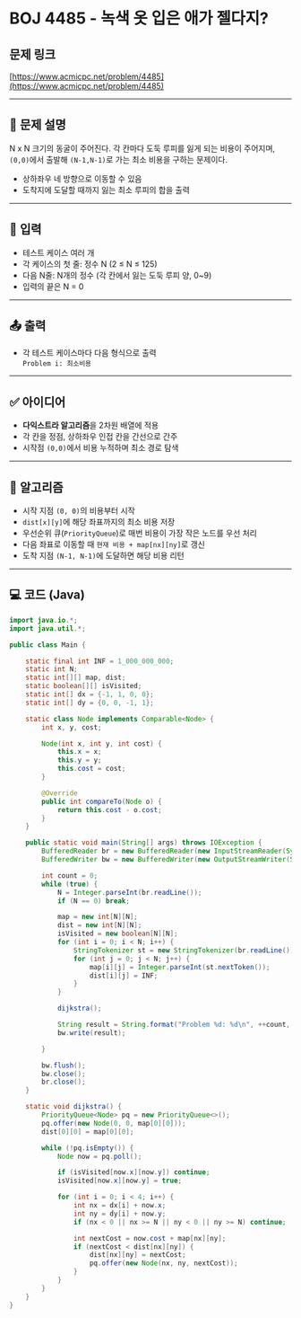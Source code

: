 # BOJ 4485 - 녹색 옷 입은 애가 젤다지?

## 문제 링크
[https://www.acmicpc.net/problem/4485](https://www.acmicpc.net/problem/4485)

---

## 🧩 문제 설명

N x N 크기의 동굴이 주어진다. 각 칸마다 도둑 루피를 잃게 되는 비용이 주어지며, `(0,0)`에서 출발해 `(N-1,N-1)`로 가는 최소 비용을 구하는 문제이다.

- 상하좌우 네 방향으로 이동할 수 있음
- 도착지에 도달할 때까지 잃는 최소 루피의 합을 출력

---

## 📌 입력

- 테스트 케이스 여러 개
- 각 케이스의 첫 줄: 정수 N (2 ≤ N ≤ 125)
- 다음 N줄: N개의 정수 (각 칸에서 잃는 도둑 루피 양, 0~9)
- 입력의 끝은 N = 0

---

## 📤 출력

- 각 테스트 케이스마다 다음 형식으로 출력  
  `Problem i: 최소비용`

---

## ✅ 아이디어

- **다익스트라 알고리즘**을 2차원 배열에 적용
- 각 칸을 정점, 상하좌우 인접 칸을 간선으로 간주
- 시작점 `(0,0)`에서 비용 누적하며 최소 경로 탐색

---

## 📘 알고리즘

- 시작 지점 `(0, 0)`의 비용부터 시작
- `dist[x][y]`에 해당 좌표까지의 최소 비용 저장
- 우선순위 큐(`PriorityQueue`)로 매번 비용이 가장 작은 노드를 우선 처리
- 다음 좌표로 이동할 때 `현재 비용 + map[nx][ny]`로 갱신
- 도착 지점 `(N-1, N-1)`에 도달하면 해당 비용 리턴

---

## 💻 코드 (Java)

```java
import java.io.*;
import java.util.*;

public class Main {

    static final int INF = 1_000_000_000;
    static int N;
    static int[][] map, dist;
    static boolean[][] isVisited;
    static int[] dx = {-1, 1, 0, 0};
    static int[] dy = {0, 0, -1, 1};

    static class Node implements Comparable<Node> {
        int x, y, cost;

        Node(int x, int y, int cost) {
            this.x = x;
            this.y = y;
            this.cost = cost;
        }

        @Override
        public int compareTo(Node o) {
            return this.cost - o.cost;
        }
    }

    public static void main(String[] args) throws IOException {
        BufferedReader br = new BufferedReader(new InputStreamReader(System.in));
        BufferedWriter bw = new BufferedWriter(new OutputStreamWriter(System.out));

        int count = 0;
        while (true) {
            N = Integer.parseInt(br.readLine());
            if (N == 0) break;

            map = new int[N][N];
            dist = new int[N][N];
            isVisited = new boolean[N][N];
            for (int i = 0; i < N; i++) {
                StringTokenizer st = new StringTokenizer(br.readLine());
                for (int j = 0; j < N; j++) {
                    map[i][j] = Integer.parseInt(st.nextToken());
                    dist[i][j] = INF;
                }
            }

            dijkstra();

            String result = String.format("Problem %d: %d\n", ++count, dist[N - 1][N - 1]);
            bw.write(result);

        }

        bw.flush();
        bw.close();
        br.close();
    }

    static void dijkstra() {
        PriorityQueue<Node> pq = new PriorityQueue<>();
        pq.offer(new Node(0, 0, map[0][0]));
        dist[0][0] = map[0][0];

        while (!pq.isEmpty()) {
            Node now = pq.poll();

            if (isVisited[now.x][now.y]) continue;
            isVisited[now.x][now.y] = true;

            for (int i = 0; i < 4; i++) {
                int nx = dx[i] + now.x;
                int ny = dy[i] + now.y;
                if (nx < 0 || nx >= N || ny < 0 || ny >= N) continue;

                int nextCost = now.cost + map[nx][ny];
                if (nextCost < dist[nx][ny]) {
                    dist[nx][ny] = nextCost;
                    pq.offer(new Node(nx, ny, nextCost));
                }
            }
        }
    }
}
```